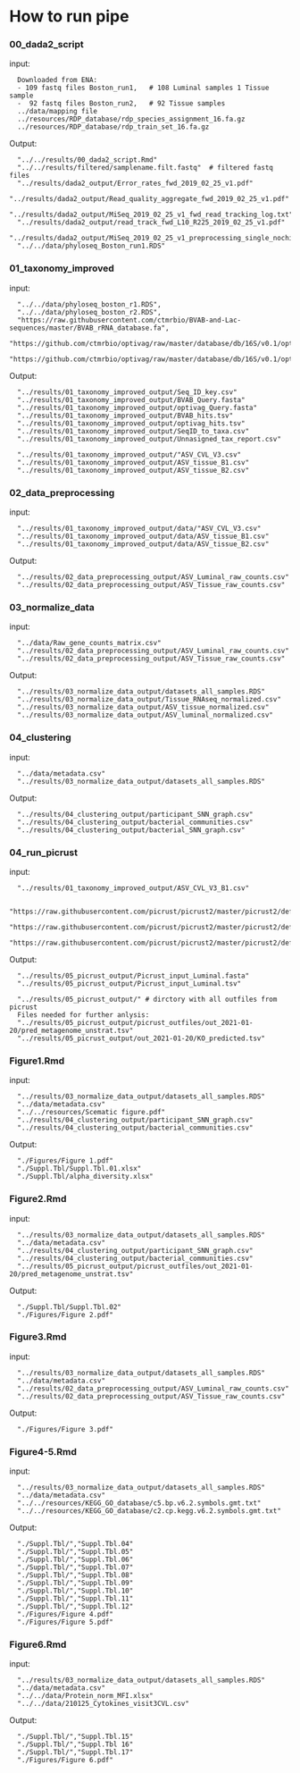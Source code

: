 # How to run pipe

### 00_dada2_script
input: 

      Downloaded from ENA:
      - 109 fastq files Boston_run1,   # 108 Luminal samples 1 Tissue sample
      -  92 fastq files Boston_run2,   # 92 Tissue samples
      ../data/mapping file
      ../resources/RDP_database/rdp_species_assignment_16.fa.gz
      ../resources/RDP_database/rdp_train_set_16.fa.gz
      
Output:

      "../../results/00_dada2_script.Rmd"
      "../../results/filtered/samplename.filt.fastq"  # filtered fastq files
      "../results/dada2_output/Error_rates_fwd_2019_02_25_v1.pdf"
      "../results/dada2_output/Read_quality_aggregate_fwd_2019_02_25_v1.pdf"
      "../results/dada2_output/MiSeq_2019_02_25_v1_fwd_read_tracking_log.txt"
      "../results/dada2_output/read_track_fwd_L10_R225_2019_02_25_v1.pdf"
      "../results/dada2_output/MiSeq_2019_02_25_v1_preprocessing_single_nochim.RDS"
      "../../data/phyloseq_Boston_run1.RDS"         

### 01_taxonomy_improved
input: 

      "../../data/phyloseq_boston_r1.RDS",   
      "../../data/phyloseq_boston_r2.RDS",   
      "https://raw.githubusercontent.com/ctmrbio/BVAB-and-Lac-sequences/master/BVAB_rRNA_database.fa",
      "https://github.com/ctmrbio/optivag/raw/master/database/db/16S/v0.1/optivag_db.fasta.gz",
      "https://github.com/ctmrbio/optivag/raw/master/database/db/16S/v0.1/optivag_seqinfo.csv"
      
Output:

      "../results/01_taxonomy_improved_output/Seq_ID_key.csv"
      "../results/01_taxonomy_improved_output/BVAB_Query.fasta"
      "../results/01_taxonomy_improved_output/optivag_Query.fasta"
      "../results/01_taxonomy_improved_output/BVAB_hits.tsv"
      "../results/01_taxonomy_improved_output/optivag_hits.tsv"
      "../results/01_taxonomy_improved_output/SeqID_to_taxa.csv"
      "../results/01_taxonomy_improved_output/Unnasigned_tax_report.csv"
      
      "../results/01_taxonomy_improved_output/"ASV_CVL_V3.csv"
      "../results/01_taxonomy_improved_output/ASV_tissue_B1.csv"
      "../results/01_taxonomy_improved_output/ASV_tissue_B2.csv"

### 02_data_preprocessing
input:
      
      "../results/01_taxonomy_improved_output/data/"ASV_CVL_V3.csv"
      "../results/01_taxonomy_improved_output/data/ASV_tissue_B1.csv"
      "../results/01_taxonomy_improved_output/data/ASV_tissue_B2.csv"
      
Output:
      
      "../results/02_data_preprocessing_output/ASV_Luminal_raw_counts.csv"
      "../results/02_data_preprocessing_output/ASV_Tissue_raw_counts.csv"

### 03_normalize_data
input:
      
      "../data/Raw_gene_counts_matrix.csv"
      "../results/02_data_preprocessing_output/ASV_Luminal_raw_counts.csv"
      "../results/02_data_preprocessing_output/ASV_Tissue_raw_counts.csv"
      
Output:
    
      "../results/03_normalize_data_output/datasets_all_samples.RDS"
      "../results/03_normalize_data_output/Tissue_RNAseq_normalized.csv"
      "../results/03_normalize_data_output/ASV_tissue_normalized.csv"
      "../results/03_normalize_data_output/ASV_luminal_normalized.csv"

### 04_clustering
input: 
      
      "../data/metadata.csv"
      "../results/03_normalize_data_output/datasets_all_samples.RDS"
      
Output:

      "../results/04_clustering_output/participant_SNN_graph.csv"
      "../results/04_clustering_output/bacterial_communities.csv"
      "../results/04_clustering_output/bacterial_SNN_graph.csv"

### 04_run_picrust
input: 

      "../results/01_taxonomy_improved_output/ASV_CVL_V3_B1.csv"
      
      "https://raw.githubusercontent.com/picrust/picrust2/master/picrust2/default_files/description_mapfiles/ko_info.tsv.gz"
      "https://raw.githubusercontent.com/picrust/picrust2/master/picrust2/default_files/pathway_mapfiles/KEGG_pathways_to_KO.tsv"
      "https://raw.githubusercontent.com/picrust/picrust2/master/picrust2/default_files/description_mapfiles/KEGG_pathways_info.tsv.gz"

Output:
      
      "../results/05_picrust_output/Picrust_input_Luminal.fasta"
      "../results/05_picrust_output/Picrust_input_Luminal.tsv"
      
      "../results/05_picrust_output/" # dirctory with all outfiles from picrust
      Files needed for further anlysis:
      "../results/05_picrust_output/picrust_outfiles/out_2021-01-20/pred_metagenome_unstrat.tsv"
      "../results/05_picrust_output/out_2021-01-20/KO_predicted.tsv"

### Figure1.Rmd
input: 

      "../results/03_normalize_data_output/datasets_all_samples.RDS"
      "../data/metadata.csv"
      "../../resources/Scematic figure.pdf"
      "../results/04_clustering_output/participant_SNN_graph.csv"
      "../results/04_clustering_output/bacterial_communities.csv"
      
Output:

      "./Figures/Figure 1.pdf"
      "./Suppl.Tbl/Suppl.Tbl.01.xlsx"
      "./Suppl.Tbl/alpha_diversity.xlsx"

### Figure2.Rmd
input: 

      "../results/03_normalize_data_output/datasets_all_samples.RDS"
      "../data/metadata.csv"
      "../results/04_clustering_output/participant_SNN_graph.csv"
      "../results/04_clustering_output/bacterial_communities.csv"
      "../results/05_picrust_output/picrust_outfiles/out_2021-01-20/pred_metagenome_unstrat.tsv"
      
Output:

      "./Suppl.Tbl/Suppl.Tbl.02"
      "./Figures/Figure 2.pdf"


### Figure3.Rmd
input: 

      "../results/03_normalize_data_output/datasets_all_samples.RDS"
      "../data/metadata.csv"
      "../results/02_data_preprocessing_output/ASV_Luminal_raw_counts.csv"
      "../results/02_data_preprocessing_output/ASV_Tissue_raw_counts.csv"
      
Output:

      "./Figures/Figure 3.pdf"

### Figure4-5.Rmd
input: 

      "../results/03_normalize_data_output/datasets_all_samples.RDS"
      "../data/metadata.csv"
      "../../resources/KEGG_GO_database/c5.bp.v6.2.symbols.gmt.txt"
      "../../resources/KEGG_GO_database/c2.cp.kegg.v6.2.symbols.gmt.txt"
      
Output:

      "./Suppl.Tbl/","Suppl.Tbl.04"
      "./Suppl.Tbl/","Suppl.Tbl.05"
      "./Suppl.Tbl/","Suppl.Tbl.06"
      "./Suppl.Tbl/","Suppl.Tbl.07"
      "./Suppl.Tbl/","Suppl.Tbl.08"
      "./Suppl.Tbl/","Suppl.Tbl.09"
      "./Suppl.Tbl/","Suppl.Tbl.10"
      "./Suppl.Tbl/","Suppl.Tbl.11"
      "./Suppl.Tbl/","Suppl.Tbl.12"
      "./Figures/Figure 4.pdf"
      "./Figures/Figure 5.pdf"

### Figure6.Rmd
input: 

      "../results/03_normalize_data_output/datasets_all_samples.RDS"
      "../data/metadata.csv"
      "../../data/Protein_norm_MFI.xlsx"
      "../../data/210125_Cytokines_visit3CVL.csv"
      
Output:

      "./Suppl.Tbl/","Suppl.Tbl.15"
      "./Suppl.Tbl/","Suppl.Tbl 16"
      "./Suppl.Tbl/","Suppl.Tbl.17"
      "./Figures/Figure 6.pdf"

